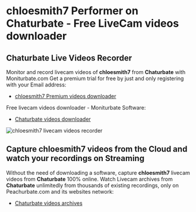 # chloesmith7 Performer on Chaturbate - Free LiveCam videos downloader

## Chaturbate Live Videos Recorder

Monitor and record livecam videos of **chloesmith7** from **Chaturbate** with Moniturbate.com
Get a premium trial for free by just and only registering with your Email address:
* [chloesmith7 Premium videos downloader](https://moniturbate.com/request-demo-licence-key.html)

Free livecam videos downloader - Moniturbate Software:
* [Chaturbate videos downloader](https://moniturbate.com/moniturbate-download-software.html)

![chloesmith7 livecam videos recorder](https://peachurnet.com/templates/moniturbate-software.png)


## Capture chloesmith7 videos from the Cloud and watch your recordings on Streaming

Without the need of downloading a software, capture **chloesmith7** livecam videos from **Chaturbate** 100% online.
Watch Livecam archives from **Chaturbate** unlimitedly from thousands of existing recordings, only on Peachurbate.com and its websites network:
* [Chaturbate videos archives](https://peachurnet.com/)